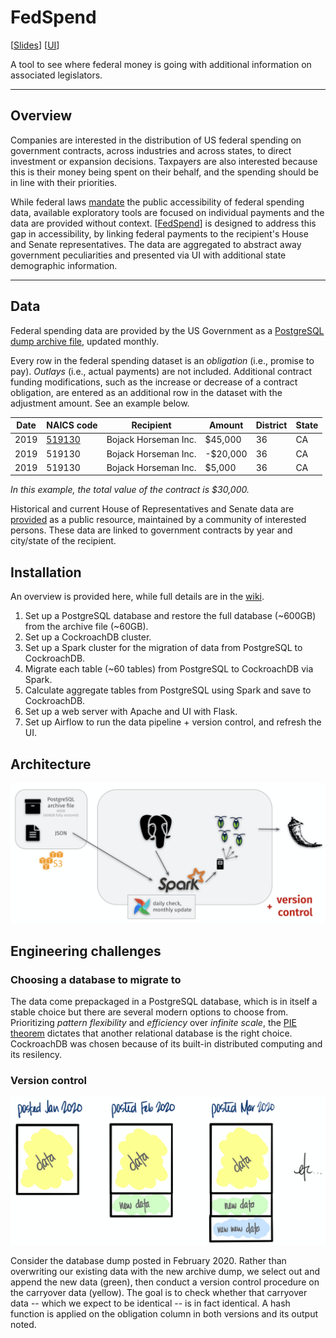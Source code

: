 # FedSpend 
[[Slides](https://docs.google.com/presentation/d/1KTjFM93Z1USEoJl7P9blTCVDJaPI7bXSucENJ3FTMcg/edit?usp=sharing)] [[UI](http://engineerdata.xyz)]


A tool to see where federal money is going with additional information on associated legislators.

<hr/>

## Overview

Companies are interested in the distribution of US federal spending on government contracts, across industries and across states, to direct investment or expansion decisions. Taxpayers are also interested because this is their money being spent on their behalf, and the spending should be in line with their priorities.

While federal laws [mandate](https://www.usaspending.gov/#/about) the public accessibility of federal spending data, available exploratory tools are focused on individual payments and the data are provided without context. [[FedSpend](http://engineerdata.xyz)] is designed to address this gap in accessibility, by linking federal payments to the recipient's House and Senate representatives. The data are aggregated to abstract away government peculiarities and presented via UI with additional state demographic information. 

<hr/>

## Data
Federal spending data are provided by the US Government as a [PostgreSQL dump archive file](https://files.usaspending.gov/database_download/), updated monthly. 


Every row in the federal spending dataset is an _obligation_ (i.e., promise to pay). _Outlays_ (i.e., actual payments) are not included. Additional contract funding modifications, such as the increase or decrease of a contract obligation, are entered as an additional row in the dataset with the adjustment amount. See an example below. 

| Date  | NAICS code | Recipient | Amount | District | State | 
| ------------- | ------------- |  -- | -- | -- | -- |
| 2019  | [519130](https://www.naics.com/naics-code-description/?code=519130)  | Bojack Horseman Inc. | $45,000 | 36 |  CA | 
| 2019  | 519130  | Bojack Horseman Inc. | -$20,000 | 36 | CA | 
| 2019  | 519130  | Bojack Horseman Inc. | $5,000 | 36 | CA | 

_In this example, the total value of the contract is $30,000._
  
Historical and current House of Representatives and Senate data are [provided](https://github.com/unitedstates/congress-legislators) as a public resource, maintained by a community of interested persons. These data are linked to government contracts by year and city/state of the recipient. 


## Installation
An overview is provided here, while full details are in the [wiki](https://github.com/sanoke/fedspend/wiki).
1. Set up a PostgreSQL database and restore the full database (~600GB) from the archive file (~60GB).
2. Set up a CockroachDB cluster.
3. Set up a Spark cluster for the migration of data from PostgreSQL to CockroachDB.
4. Migrate each table (~60 tables) from PostgreSQL to CockroachDB via Spark.
5. Calculate aggregate tables from PostgreSQL using Spark and save to CockroachDB.
6. Set up a web server with Apache and UI with Flask.
7. Set up Airflow to run the data pipeline + version control, and refresh the UI. 

## Architecture
![](https://github.com/sanoke/fedspend/raw/master/img/architecture.png)

## Engineering challenges

### Choosing a database to migrate to
The data come prepackaged in a PostgreSQL database, which is in itself a stable choice but there are several modern options to choose from. Prioritizing _pattern flexibility_ and _efficiency_ over _infinite scale_, the [PIE theorem](https://www.alexdebrie.com/posts/choosing-a-database-with-pie/) dictates that another relational database is the right choice. CockroachDB was chosen because of its built-in distributed computing and its resilency. 

### Version control

![](https://github.com/sanoke/fedspend/raw/master/img/data.png)

Consider the database dump posted in February 2020. Rather than overwriting our existing data with the new archive dump, we select out and append the new data (green), then conduct a version control procedure on the carryover data (yellow). The goal is to check whether that carryover data -- which we expect to be identical -- is in fact identical. A hash function is applied on the obligation column in both versions and its output noted.

